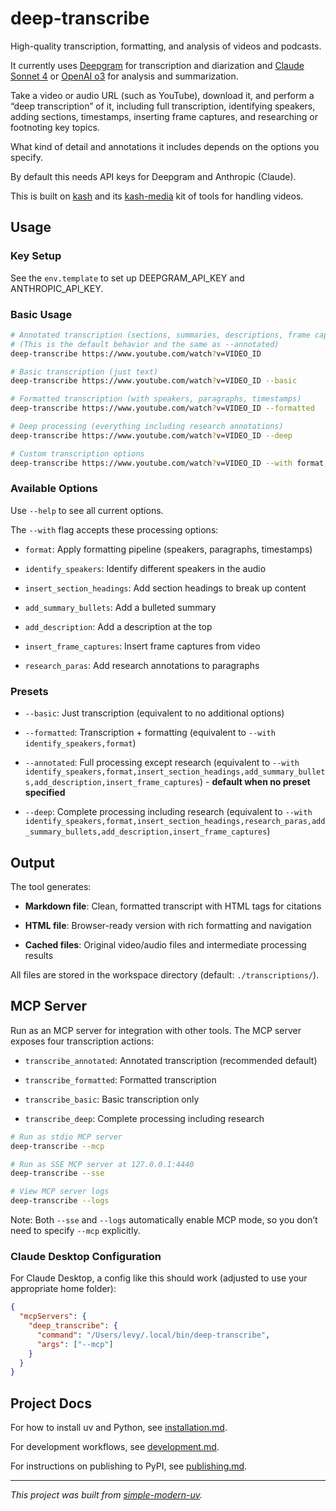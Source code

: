 # deep-transcribe

High-quality transcription, formatting, and analysis of videos and podcasts.

It currently uses [Deepgram](https://deepgram.com/) for transcription and diarization
and [Claude Sonnet 4](https://docs.anthropic.com/en/docs/about-claude/models/overview)
or [OpenAI o3](https://platform.openai.com/docs/models) for analysis and summarization.

Take a video or audio URL (such as YouTube), download it, and perform a “deep
transcription” of it, including full transcription, identifying speakers, adding
sections, timestamps, inserting frame captures, and researching or footnoting key
topics.

What kind of detail and annotations it includes depends on the options you specify.

By default this needs API keys for Deepgram and Anthropic (Claude).

This is built on [kash](https://www.github.com/jlevy/kash) and its
[kash-media](https://www.github.com/jlevy/kash-media) kit of tools for handling videos.

## Usage

### Key Setup

See the `env.template` to set up DEEPGRAM_API_KEY and ANTHROPIC_API_KEY.

### Basic Usage

```bash
# Annotated transcription (sections, summaries, descriptions, frame captures)
# (This is the default behavior and the same as --annotated)
deep-transcribe https://www.youtube.com/watch?v=VIDEO_ID

# Basic transcription (just text)
deep-transcribe https://www.youtube.com/watch?v=VIDEO_ID --basic

# Formatted transcription (with speakers, paragraphs, timestamps)
deep-transcribe https://www.youtube.com/watch?v=VIDEO_ID --formatted

# Deep processing (everything including research annotations)
deep-transcribe https://www.youtube.com/watch?v=VIDEO_ID --deep

# Custom transcription options
deep-transcribe https://www.youtube.com/watch?v=VIDEO_ID --with format,insert_section_headings,research_paras
```

### Available Options

Use `--help` to see all current options.

The `--with` flag accepts these processing options:

- `format`: Apply formatting pipeline (speakers, paragraphs, timestamps)

- `identify_speakers`: Identify different speakers in the audio

- `insert_section_headings`: Add section headings to break up content

- `add_summary_bullets`: Add a bulleted summary

- `add_description`: Add a description at the top

- `insert_frame_captures`: Insert frame captures from video

- `research_paras`: Add research annotations to paragraphs

### Presets

- `--basic`: Just transcription (equivalent to no additional options)

- `--formatted`: Transcription + formatting (equivalent to `--with
  identify_speakers,format`)

- `--annotated`: Full processing except research (equivalent to `--with
  identify_speakers,format,insert_section_headings,add_summary_bullets,add_description,insert_frame_captures`)
  \- **default when no preset specified**

- `--deep`: Complete processing including research (equivalent to `--with
  identify_speakers,format,insert_section_headings,research_paras,add_summary_bullets,add_description,insert_frame_captures`)

## Output

The tool generates:
- **Markdown file**: Clean, formatted transcript with HTML tags for citations

- **HTML file**: Browser-ready version with rich formatting and navigation

- **Cached files**: Original video/audio files and intermediate processing results

All files are stored in the workspace directory (default: `./transcriptions/`).

## MCP Server

Run as an MCP server for integration with other tools.
The MCP server exposes four transcription actions:

- `transcribe_annotated`: Annotated transcription (recommended default)

- `transcribe_formatted`: Formatted transcription

- `transcribe_basic`: Basic transcription only

- `transcribe_deep`: Complete processing including research

```bash
# Run as stdio MCP server
deep-transcribe --mcp

# Run as SSE MCP server at 127.0.0.1:4440
deep-transcribe --sse

# View MCP server logs
deep-transcribe --logs
```

Note: Both `--sse` and `--logs` automatically enable MCP mode, so you don’t need to
specify `--mcp` explicitly.

### Claude Desktop Configuration

For Claude Desktop, a config like this should work (adjusted to use your appropriate
home folder):

```json
{
  "mcpServers": {
    "deep_transcribe": {
      "command": "/Users/levy/.local/bin/deep-transcribe",
      "args": ["--mcp"]
    }
  }
}
```

## Project Docs

For how to install uv and Python, see [installation.md](installation.md).

For development workflows, see [development.md](development.md).

For instructions on publishing to PyPI, see [publishing.md](publishing.md).

* * *

*This project was built from
[simple-modern-uv](https://github.com/jlevy/simple-modern-uv).*
